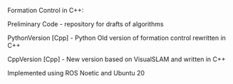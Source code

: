 Formation Control in C++:

Preliminary Code - repository for drafts of algorithms

PythonVersion [Cpp] - Python Old version of formation control rewritten in C++
	
CppVersion [Cpp] - New version based on VisualSLAM and written in C++

Implemented using ROS Noetic and Ubuntu 20
